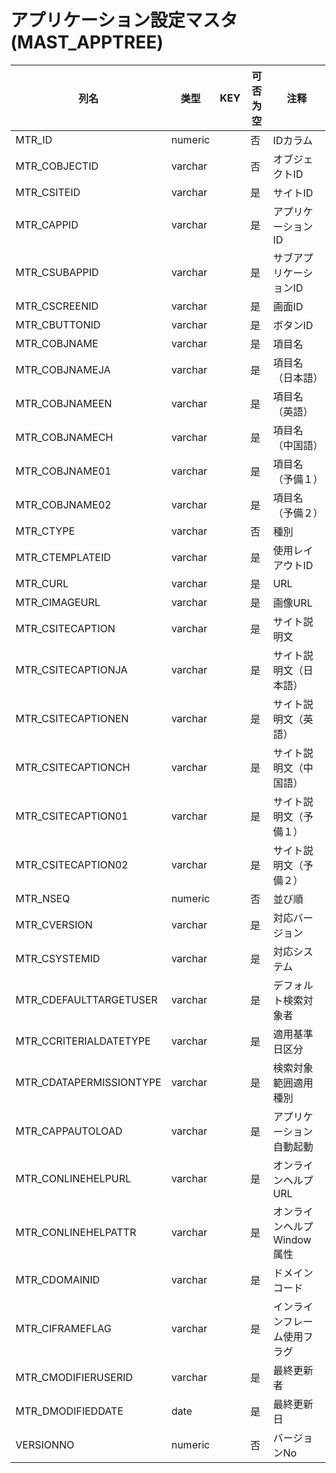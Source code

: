 # アプリケーション設定マスタ(MAST_APPTREE)
| 列名   | 类型   | KEY  | 可否为空 | 注释   |
| ---- | ---- | ---- | ---- | ---- |
|MTR_ID|numeric||否|IDカラム|
|MTR_COBJECTID|varchar||否|オブジェクトID|
|MTR_CSITEID|varchar||是|サイトID|
|MTR_CAPPID|varchar||是|アプリケーションID|
|MTR_CSUBAPPID|varchar||是|サブアプリケーションID|
|MTR_CSCREENID|varchar||是|画面ID|
|MTR_CBUTTONID|varchar||是|ボタンID|
|MTR_COBJNAME|varchar||是|項目名|
|MTR_COBJNAMEJA|varchar||是|項目名（日本語）|
|MTR_COBJNAMEEN|varchar||是|項目名（英語）|
|MTR_COBJNAMECH|varchar||是|項目名（中国語）|
|MTR_COBJNAME01|varchar||是|項目名（予備１）|
|MTR_COBJNAME02|varchar||是|項目名（予備２）|
|MTR_CTYPE|varchar||否|種別|
|MTR_CTEMPLATEID|varchar||是|使用レイアウトID|
|MTR_CURL|varchar||是|URL|
|MTR_CIMAGEURL|varchar||是|画像URL|
|MTR_CSITECAPTION|varchar||是|サイト説明文|
|MTR_CSITECAPTIONJA|varchar||是|サイト説明文（日本語）|
|MTR_CSITECAPTIONEN|varchar||是|サイト説明文（英語）|
|MTR_CSITECAPTIONCH|varchar||是|サイト説明文（中国語）|
|MTR_CSITECAPTION01|varchar||是|サイト説明文（予備１）|
|MTR_CSITECAPTION02|varchar||是|サイト説明文（予備２）|
|MTR_NSEQ|numeric||否|並び順|
|MTR_CVERSION|varchar||是|対応バージョン|
|MTR_CSYSTEMID|varchar||是|対応システム|
|MTR_CDEFAULTTARGETUSER|varchar||是|デフォルト検索対象者|
|MTR_CCRITERIALDATETYPE|varchar||是|適用基準日区分|
|MTR_CDATAPERMISSIONTYPE|varchar||是|検索対象範囲適用種別|
|MTR_CAPPAUTOLOAD|varchar||是|アプリケーション自動起動|
|MTR_CONLINEHELPURL|varchar||是|オンラインヘルプURL|
|MTR_CONLINEHELPATTR|varchar||是|オンラインヘルプWindow属性|
|MTR_CDOMAINID|varchar||是|ドメインコード|
|MTR_CIFRAMEFLAG|varchar||是|インラインフレーム使用フラグ|
|MTR_CMODIFIERUSERID|varchar||是|最終更新者|
|MTR_DMODIFIEDDATE|date||是|最終更新日|
|VERSIONNO|numeric||否|バージョンNo|

